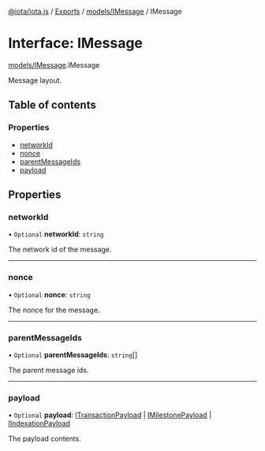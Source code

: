 [@iota/iota.js](../README.md) / [Exports](../modules.md) / [models/IMessage](../modules/models_imessage.md) / IMessage

# Interface: IMessage

[models/IMessage](../modules/models_imessage.md).IMessage

Message layout.

## Table of contents

### Properties

- [networkId](models_imessage.imessage.md#networkid)
- [nonce](models_imessage.imessage.md#nonce)
- [parentMessageIds](models_imessage.imessage.md#parentmessageids)
- [payload](models_imessage.imessage.md#payload)

## Properties

### networkId

• `Optional` **networkId**: `string`

The network id of the message.

___

### nonce

• `Optional` **nonce**: `string`

The nonce for the message.

___

### parentMessageIds

• `Optional` **parentMessageIds**: `string`[]

The parent message ids.

___

### payload

• `Optional` **payload**: [ITransactionPayload](models_itransactionpayload.itransactionpayload.md) \| [IMilestonePayload](models_imilestonepayload.imilestonepayload.md) \| [IIndexationPayload](models_iindexationpayload.iindexationpayload.md)

The payload contents.
